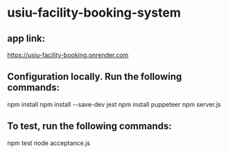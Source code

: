 # usiu-facility-booking-system

## app link:  
https://usiu-facility-booking.onrender.com

## Configuration locally. Run the following commands:
npm install
npm install --save-dev jest
npm install puppeteer
npm server.js

## To test, run the following commands:
npm test
node acceptance.js
